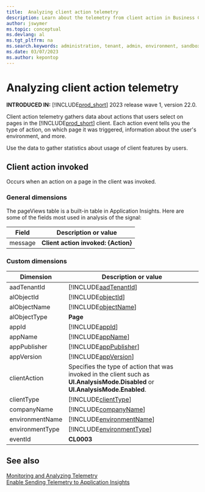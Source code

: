 ```yaml
---
title:  Analyzing client action telemetry
description: Learn about the telemetry from client action in Business Central  
author: jswymer
ms.topic: conceptual
ms.devlang: al
ms.tgt_pltfrm: na
ms.search.keywords: administration, tenant, admin, environment, sandbox, telemetry
ms.date: 03/07/2023
ms.author: kepontop
---
```

# Analyzing client action telemetry

**INTRODUCED IN:** [!INCLUDE[prod_short](../developer/includes/prod_short.md)] 2023 release wave 1, version 22.0. 

Client action telemetry gathers data about actions that users select on pages in the [!INCLUDE[prod_short](../developer/includes/prod_short.md)] client. Each action event tells you the type of action, on which page it was triggered, information about the user's environment, and more.

Use the data to gather statistics about usage of client features by users.


## Client action invoked

Occurs when an action on a page in the client was invoked.  

### General dimensions

The pageViews table is a built-in table in Application Insights. Here are some of the fields most used in analysis of the signal:

|Field|Description or value|
|---------|-----|
|message|**Client action invoked: {Action}**|


### Custom dimensions

|Dimension|Description or value|
|---------|-----|
|aadTenantId|[!INCLUDE[aadTenantId](../includes/include-telemetry-dimension-aadtenantid.md)]|
|alObjectId|[!INCLUDE[objectId](../includes/include-telemetry-dimension-page-object-id.md)]|
|alObjectName|[!INCLUDE[objectName](../includes/include-telemetry-dimension-page-object-name.md)]|
|alObjectType|**Page**|
|appId|[!INCLUDE[appId](../includes/include-telemetry-dimension-page-app-id.md)]|
|appName|[!INCLUDE[appName](../includes/include-telemetry-dimension-page-app-name.md)]|
|appPublisher|[!INCLUDE[appPublisher](../includes/include-telemetry-dimension-page-app-publisher.md)]|
|appVersion|[!INCLUDE[appVersion](../includes/include-telemetry-dimension-page-app-version.md)]|
|clientAction|Specifies the type of action that was invoked in the client such as **UI.AnalysisMode.Disabled** or **UI.AnalysisMode.Enabled**. |
|clientType| [!INCLUDE[clientType](../includes/include-telemetry-dimension-client-type.md)] |
|companyName|[!INCLUDE[companyName](../includes/include-telemetry-dimension-company-name.md)]|
|environmentName|[!INCLUDE[environmentName](../includes/include-telemetry-dimension-environment-name.md)]|
|environmentType|[!INCLUDE[environmentType](../includes/include-telemetry-dimension-environment-type.md)]|
|eventId|**CL0003** |


## See also

[Monitoring and Analyzing Telemetry](telemetry-overview.md)  
[Enable Sending Telemetry to Application Insights](telemetry-enable-application-insights.md)  
